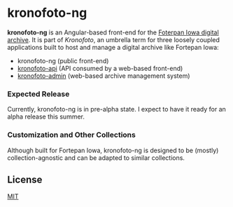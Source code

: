 # kronofoto-ng

**kronofoto-ng** is an Angular-based front-end for the [Foterpan Iowa digital archive](http://fortepan.us). 
It is part of *Kronofoto*, an umbrella term for three loosely coupled applications built to host and
manage a digital archive like Fortepan Iowa:

* kronofoto-ng (public front-end)
* [kronofoto-api](https://github.com/ic4f/kronofoto-api) (API consumed by a web-based front-end) 
* [kronofoto-admin](https://github.com/ic4f/kronofoto-admin) (web-based archive management system)

### Expected Release 
Currently, kronofoto-ng is in pre-alpha state. I expect to have it ready for an alpha release this summer.

### Customization and Other Collections
Although built for Fortepan Iowa, kronofoto-ng is designed to be (mostly) collection-agnostic and
can be adapted to similar collections.

## License 
[MIT](LICENSE)
